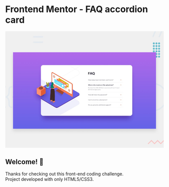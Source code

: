 # Frontend Mentor - FAQ accordion card

![Design preview for the FAQ accordion card coding challenge](./design/desktop-preview.jpg)

## Welcome! 👋

Thanks for checking out this front-end coding challenge.<br>
Project developed with only HTML5/CSS3.

